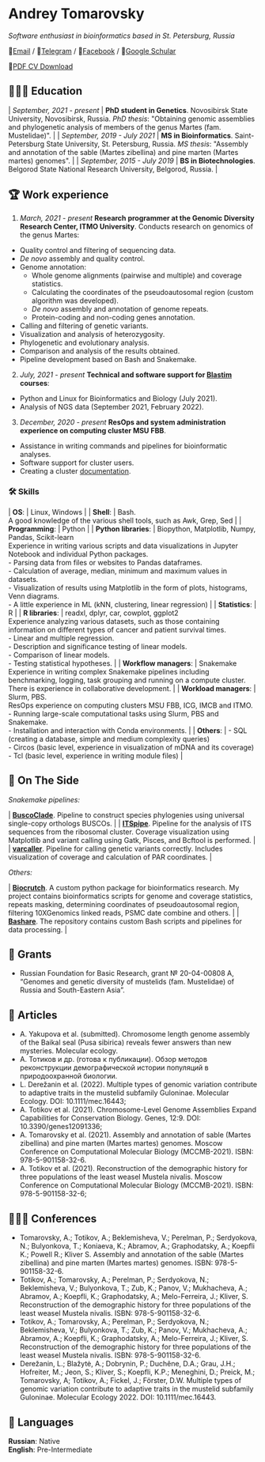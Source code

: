 # Andrey Tomarovsky

_Software enthusiast in bioinformatics based in St. Petersburg, Russia_ <br>

📧[Email](mailto:andrey.tomarovsky@gmail.com) / 💬[Telegram](https://t.me/atomarovsky) / 💬[Facebook](https://facebook.com/andrey.tomorovsky) / 📜[Google Schular](https://scholar.google.com/citations?user=2hnNX4sAAAAJ)

📝[PDF CV Download](https://github.com/tomarovsky/tomarovsky.github.io/raw/master/CV.pdf)

## 👨🏻‍🎓 Education

| _September, 2021 - present_ | **PhD student in Genetics**. Novosibirsk State University, Novosibirsk, Russia. _PhD thesis_: "Obtaining genomic assemblies and phylogenetic analysis of members of the genus Martes (fam. Mustelidae)". |
| _September, 2019 - July 2021_ | **MS in Bioinformatics**. Saint-Petersburg State University, St. Petersburg, Russia. _MS thesis_: "Assembly and annotation of the sable (Martes zibellina) and pine marten (Martes martes) genomes". |
| _September, 2015 - July 2019_ | **BS in Biotechnologies**. Belgorod State National Research University, Belgorod, Russia. |

## 🏆 Work experience

1) _March, 2021 - present_ **Research programmer at the Genomic Diversity Research Center, ITMO University**. Conducts research on genomics of the genus Martes:
- Quality control and filtering of sequencing data.
- _De novo_ assembly and quality control.
- Genome annotation:
  - Whole genome alignments (pairwise and multiple) and coverage statistics.
  - Calculating the coordinates of the pseudoautosomal region (custom algorithm was developed).
  - _De novo_ assembly and annotation of genome repeats.
  - Protein-coding and non-coding genes annotation.
- Calling and filtering of genetic variants.
- Visualization and analysis of heterozygosity.
- Phylogenetic and evolutionary analysis.
- Comparison and analysis of the results obtained.
- Pipeline development based on Bash and Snakemake.

2) _July, 2021 - present_ **Technical and software support for [Blastim](https://agency.blastim.ru/educenter) courses**:

- Python and Linux for Bioinformatics and Biology (July 2021).
- Analysis of NGS data (September 2021, February 2022).

3) _December, 2020 - present_ **ResOps and system administration experience on computing cluster MSU FBB**.
- Assistance in writing commands and pipelines for bioinformatic analyses.
- Software support for cluster users.
- Creating a cluster [documentation](https://ma.fbb.msu.ru/faq/).

### 🛠 Skills

| **OS**: | Linux, Windows |
| **Shell**: | Bash. <br/> A good knowledge of the various shell tools, such as Awk, Grep, Sed |
| **Programming**: | Python |
| **Python libraries**: | Biopython, Matplotlib, Numpy, Pandas, Scikit-learn <br/>Experience in writing various scripts and data visualizations in Jupyter Notebook and individual Python packages. <br/> - Parsing data from files or websites to Pandas dataframes. <br/> - Calculation of average, median, minimum and maximum values in datasets. <br/> - Visualization of results using Matplotlib in the form of plots, histograms, Venn diagrams. <br/> - A little experience in ML (kNN, clustering, linear regression) |
| **Statistics**: | R |
| **R libraries**: | readxl, dplyr, car, cowplot, ggplot2 <br/> Experience analyzing various datasets, such as those containing information on different types of cancer and patient survival times. <br/> - Linear and multiple regression. <br/> - Description and significance testing of linear models. <br/> - Comparison of linear models. <br/> - Testing statistical hypotheses. |
| **Workflow managers**: | Snakemake <br/> Experience in writing complex Snakemake pipelines including benchmarking, logging, task grouping and running on a compute cluster. There is experience in collaborative development. |
| **Workload managers**: | Slurm, PBS. <br/> ResOps experience on computing clusters MSU FBB, ICG, IMCB and ITMO. <br/> - Running large-scale computational tasks using Slurm, PBS and Snakemake. <br/> - Installation and interaction with Conda environments. |
| **Others**: | - SQL (creating a database, simple and medium complexity queries) <br/> - Circos (basic level, experience in visualization of mDNA and its coverage) <br/> - Tcl (basic level, experience in writing module files) |

## 📌 On The Side

_Snakemake pipelines:_

| **[BuscoClade](https://github.com/mahajrod/BuscoClade)**. Pipeline to construct species phylogenies using universal single-copy orthologs BUSCOs. |
| **[ITSpipe](https://github.com/tomarovsky/ITSpipe)**. Pipeline for the analysis of ITS sequences from the ribosomal cluster. Coverage visualization using Matplotlib and variant calling using Gatk, Pisces, and Bcftool is performed. |
| **[varcaller](https://github.com/BioHappyThreeFriends/varcaller)**. Pipeline for calling genetic variants correctly. Includes visualization of coverage and calculation of PAR coordinates. |

_Others:_

| **[Biocrutch](https://github.com/tomarovsky/Biocrutch)**. A custom python package for bioinformatics research. My project contains bioinformatics scripts for genome and coverage statistics, repeats masking, determining coordinates of pseudoautosomal region, filtering 10XGenomics linked reads, PSMC date combine and others. |
| **[Bashare](https://github.com/tomarovsky/bashare)**. The repository contains custom Bash scripts and pipelines for data processing. |

## 📝 Grants

- Russian Foundation for Basic Research, grant № 20-04-00808 A, “Genomes and genetic diversity of mustelids (fam. Mustelidae) of Russia and South-Eastern Asia”.

## 📝 Articles

- A. Yakupova et al. (submitted). Chromosome length genome assembly of the Baikal seal (Pusa sibirica) reveals fewer answers than new mysteries. Molecular ecology.
- А. Тотиков и др. (готова к публикации). Обзор методов реконструкции демографической истории популяций в природоохранной биологии.
- L. Derežanin et al. (2022). Multiple types of genomic variation contribute to adaptive traits in the mustelid subfamily Guloninae. Molecular Ecology. DOI: 10.1111/mec.16443;
- A. Totikov et al. (2021). Chromosome-Level Genome Assemblies Expand Capabilities for Conservation Biology. Genes, 12:9. DOI: 10.3390/genes12091336;
- A. Tomarovsky et al. (2021). Assembly and annotation of sable (Martes zibellina) and pine marten (Martes martes) genomes. Moscow Conference on Computational Molecular Biology (MCCMB-2021). ISBN: 978-5-901158-32-6.
- A. Totikov et al. (2021). Reconstruction of the demographic history for three populations of the least weasel Mustela nivalis. Moscow Conference on Computational Molecular Biology (MCCMB-2021). ISBN: 978-5-901158-32-6;


## 👨🏻‍💼 Conferences

- Tomarovsky, A.; Totikov, A.; Beklemisheva, V.; Perelman, P.; Serdyokova, N.; Bulyonkova, T.; Koniaeva, K.; Abramov, A.; Graphodatsky, A.; Koepfli K.; Powell R.; Kliver S. Assembly and annotation of the sable (Martes zibellina) and pine marten (Martes martes) genomes. ISBN: 978-5-901158-32-6.
- Totikov, A.; Tomarovsky, A.; Perelman, P.; Serdyokova, N.; Beklemisheva, V.; Bulyonkova, T.; Zub, K.; Panov, V.; Mukhacheva, A.; Abramov, A.; Koepfli, K.; Graphodatsky, A.; Melo-Ferreira, J.; Kliver, S. Reconstruction of the demographic history for three populations of the least weasel Mustela nivalis. ISBN: 978-5-901158-32-6.
- Totikov, A.; Tomarovsky, A.; Perelman, P.; Serdyokova, N.; Beklemisheva, V.; Bulyonkova, T.; Zub, K.; Panov, V.; Mukhacheva, A.; Abramov, A.; Koepfli, K.; Graphodatsky, A.; Melo-Ferreira, J.; Kliver, S. Reconstruction of the demographic history for three populations of the least weasel Mustela nivalis. ISBN: 978-5-901158-32-6.
- Derežanin, L.; Blažytė, A.; Dobrynin, P.; Duchêne, D.A.; Grau, J.H.; Hofreiter, M.; Jeon, S.; Kliver, S.; Koepfli, K.P.; Meneghini, D.; Preick, M.; Tomarovsky, A; Totikov, A.; Fickel, J.; Förster, D.W. Multiple types of genomic variation contribute to adaptive traits in the mustelid subfamily Guloninae. Molecular Ecology 2022. DOI: 10.1111/mec.16443.

## 💬 Languages

**Russian**: Native <br>
**English**: Pre-Intermediate
<br><br>
